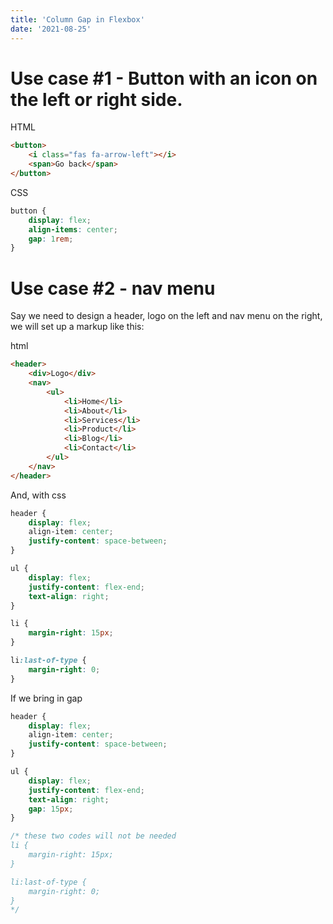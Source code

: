 ```yaml
---
title: 'Column Gap in Flexbox'
date: '2021-08-25'
---
```


# Use case #1 - Button with an icon on the left or right side.

HTML
```html
<button>
    <i class="fas fa-arrow-left"></i>
    <span>Go back</span>
</button>
```

CSS
```css
button {
    display: flex;
    align-items: center;
    gap: 1rem;
}
```

# Use case #2 - nav menu

Say we need to design a header, logo on the left and nav menu on the right, we will set up a markup like this:

html
```html
<header>
    <div>Logo</div>
    <nav>
        <ul>
            <li>Home</li>
            <li>About</li>
            <li>Services</li>
            <li>Product</li>
            <li>Blog</li>
            <li>Contact</li>
        </ul>
    </nav>
</header>
```

And, with css

```css
header {
    display: flex;
    align-item: center;
    justify-content: space-between;
}

ul {
    display: flex;
    justify-content: flex-end;
    text-align: right;
}

li {
    margin-right: 15px;
}

li:last-of-type {
    margin-right: 0;
}
```

If we bring in gap
```css
header {
    display: flex;
    align-item: center;
    justify-content: space-between;
}

ul {
    display: flex;
    justify-content: flex-end;
    text-align: right;
    gap: 15px;
}

/* these two codes will not be needed
li {
    margin-right: 15px;
}

li:last-of-type {
    margin-right: 0;
}
*/
```